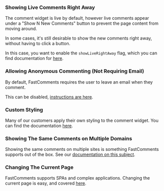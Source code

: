 ### Showing Live Comments Right Away

The comment widget is live by default, however live comments appear under a "Show N New Comments" button to prevent
the page content from moving around.

In some cases, it's still desirable to show the new comments right away, without having to click a button.

In this case, you want to enable the `showLiveRightAway` flag, which you can find documentation for [here](/guide-customizations-and-configuration.html#show-live-right-away).

### Allowing Anonymous Commenting (Not Requiring Email)

By default, FastComments requires the user to leave an email when they comment.

This can be disabled, [instructions are here](/guide-customizations-and-configuration.html#allow-anon).

### Custom Styling

Many of our customers apply their own styling to the comment widget. You can find the documentation [here](/guide-customizations-and-configuration.html#custom-css).

### Showing The Same Comments on Multiple Domains

Showing the same comments on multiple sites is something FastComments supports out of the box. See our
[documentation on this subject](/guide-multiple-sites.html#sharing-comments-across-domains).

### Changing The Current Page

FastComments supports SPAs and complex applications. Changing the current page is easy, and covered [here](/guide-customizations-and-configuration.html#switching-comment-threads).

